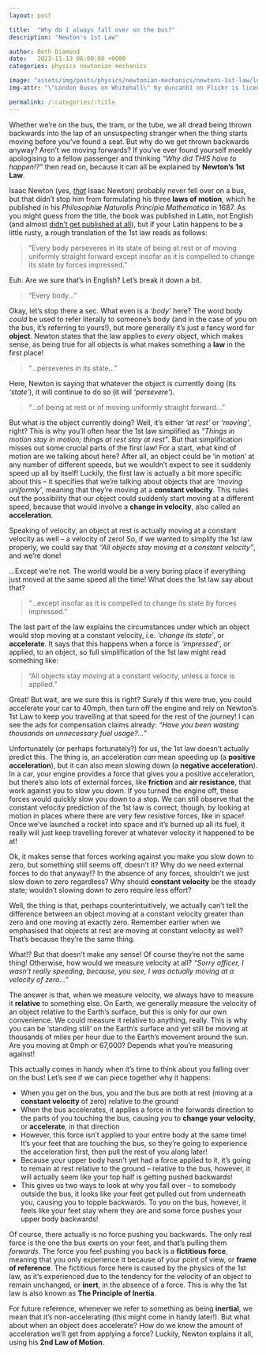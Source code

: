 ```yaml
---
layout: post

title:  "Why do I always fall over on the bus?"
description: "Newton's 1st Law"

author: Beth Diamond
date:   2023-11-13 06:00:00 +0000
categories: physics newtonian-mechanics

image: "assets/img/posts/physics/newtonian-mechanics/newtons-1st-law/london_buses.jpg"
img-attr: "\"London Buses on Whitehall\" by duncanh1 on Flickr is licensed under CC BY 2.0"

permalink: /:categories/:title
---
```


Whether we’re on the bus, the tram, or the tube, we all dread being thrown backwards into the lap of an unsuspecting stranger when the thing starts moving before you’ve found a seat. But why do we get thrown backwards anyway? Aren’t we moving forwards? If you’ve ever found yourself meekly apologising to a fellow passenger and thinking _“Why did THIS have to happen!?”_ then read on, because it can all be explained by **Newton’s 1st Law**.

<!--more-->

Isaac Newton (yes, [_that_][newton-comic] Isaac Newton) probably never fell over on a bus, but that didn’t stop him from formulating his three **laws of motion**, which he published in his _Philosophiæ Naturalis Principia Mathematica_ in 1687. As you might guess from the title, the book was published in Latin, not English (and almost [didn’t get published at all][principia-publishing]), but if your Latin happens to be a little rusty, a rough translation of the 1st law reads as follows:

> “Every body perseveres in its state of being at rest or of moving uniformly straight forward except insofar as it is compelled to change its state by forces impressed.”

Euh. Are we sure that’s in English? Let’s break it down a bit.

> “Every body…”

Okay, let’s stop there a sec. What even is a _‘body’_ here? The word body _could_ be used to refer literally to someone’s body (and in the case of you on the bus, it’s referring to yours!), but more generally it’s just a fancy word for **object**. Newton states that the law applies to _every_ object, which makes sense, as being true for all objects is what makes something a **law** in the first place!

> “…perseveres in its state…”

Here, Newton is saying that whatever the object is currently doing (its _‘state’_), it will continue to do so (it will _‘persevere’_).

> “…of being at rest or of moving uniformly straight forward…”

But what _is_ the object currently doing? Well, it’s either _‘at rest’_ or _‘moving’_, right? This is why you’ll often hear the 1st law simplified as _“Things in motion stay in motion; things at rest stay at rest”_. But that simplification misses out some crucial parts of the first law! For a start, what kind of motion are we talking about here? After all, an object could be ‘in motion’ at any number of different speeds, but we wouldn’t expect to see it suddenly speed up all by itself! Luckily, the first law is actually a bit more specific about this – it specifies that we’re talking about objects that are _‘moving uniformly’_, meaning that they’re moving at a **constant velocity**. This rules out the possibility that our object could suddenly start moving at a different speed, because that would involve a **change in velocity**, also called an **acceleration**.

Speaking of velocity, an object at rest is actually moving at a constant velocity as well – a velocity of zero! So, if we wanted to simplify the 1st law properly, we could say that _“All objects stay moving at a constant velocity”_, and we’re done!

…Except we’re not. The world would be a very boring place if everything just moved at the same speed all the time! What does the 1st law say about that?

> “…except insofar as it is compelled to change its state by forces impressed.”

The last part of the law explains the circumstances under which an object would stop moving at a constant velocity, i.e. _‘change its state’_, or **accelerate**. It says that this happens when a force is _‘impressed’_, or applied, to an object, so full simplification of the 1st law might read something like:

> “All objects stay moving at a constant velocity, unless a force is applied.”

Great! But wait, are we sure this is right? Surely if this were true, you could accelerate your car to 40mph, then turn off the engine and rely on Newton’s 1st Law to keep you travelling at that speed for the rest of the journey! I can see the ads for compensation claims already: _“Have you been wasting thousands on unnecessary fuel usage?...”_

Unfortunately (or perhaps fortunately?) for us, the 1st law doesn’t actually predict this. The thing is, an acceleration _can_ mean speeding up (a **positive acceleration**), but it can also mean slowing down (a **negative acceleration**). In a car, your engine provides a force that gives you a positive acceleration, but there’s also lots of external forces, like **friction** and **air resistance**, that work against you to slow you down. If you turned the engine off, these forces would quickly slow you down to a stop. We can still observe that the constant velocity prediction of the 1st law is correct, though, by looking at motion in places where there are very few resistive forces, like in space! Once we’ve launched a rocket into space and it’s burned up all its fuel, it really will just keep travelling forever at whatever velocity it happened to be at!

Ok, it makes sense that forces working against you make you slow down to zero, but something still seems off, doesn’t it? Why do we need external forces to do that anyway!? In the absence of any forces, shouldn’t we just slow down to zero regardless? Why should **constant velocity** be the steady state; wouldn’t slowing down to zero require less effort?

Well, the thing is that, perhaps counterintuitively, we actually can’t tell the difference between an object moving at a constant velocity greater than zero and one moving at exactly zero. Remember earlier when we emphasised that objects at rest are moving at constant velocity as well? That’s because they’re the same thing.

What!? But that doesn’t make any sense! Of course they’re not the same thing! Otherwise, how would we measure velocity at all? _“Sorry officer, I wasn’t really speeding, because, you see, I was actually moving at a velocity of zero…”_

The answer is that, when we measure velocity, we always have to measure it **relative** to something else. On Earth, we generally measure the velocity of an object relative to the Earth’s surface, but this is only for our own convenience. We could measure it relative to anything, really. This is why you can be ‘standing still’ on the Earth’s surface and yet still be moving at thousands of miles per hour due to the Earth’s movement around the sun. Are you moving at 0mph or 67,000? Depends what you’re measuring against!

This actually comes in handy when it’s time to think about you falling over on the bus! Let’s see if we can piece together why it happens:

* When you get on the bus, you and the bus are both at rest (moving at a **constant velocity** of zero) relative to the ground
* When the bus accelerates, it applies a force in the forwards direction to the parts of you touching the bus, causing _you_ to **change your velocity**, or **accelerate**, in that direction
* However, this force isn’t applied to your entire body at the same time! It’s your feet that are touching the bus, so they’re going to experience the acceleration first, then pull the rest of you along later!
* Because your upper body hasn’t yet had a force applied to it, it’s going to remain at rest relative to the ground – relative to the bus, however, it will actually seem like your top half is getting pushed backwards!
* This gives us two ways to look at why you fall over – to somebody outside the bus, it looks like your feet get pulled out from underneath you, causing you to topple backwards. To you on the bus, however, it feels like your feet stay where they are and some force pushes your upper body backwards!

Of course, there actually is no force pushing you backwards. The only real force is the one the bus exerts on your feet, and that’s pulling them _forwards_. The force you feel pushing you back is a **fictitious force**, meaning that you only experience it because of your point of view, or **frame of reference**. The fictitious force here is caused by the physics of the 1st law, as it’s experienced due to the tendency for the velocity of an object to remain unchanged, or **inert**, in the absence of a force. This is why the 1st law is also known as **The Principle of Inertia**.

For future reference, whenever we refer to something as being **inertial**, we mean that it’s non-accelerating (this might come in handy later!). But what about when an object does accelerate? How do we know the amount of acceleration we’ll get from applying a force? Luckily, Newton explains it all, using his **2nd Law of Motion**.

[newton-comic]: https://upload.wikimedia.org/wikipedia/commons/5/59/Doctor_Zirkel_follows_Newton%27s_famous_steps_under_the_fabled_Wellcome_V0011942.jpg
[principia-publishing]: https://royalsociety.org/news/2012/The-fishy-blunder-that-nearly-prevented-Newtons-masterpiece-from-being-published
